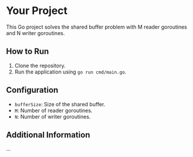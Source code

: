 # Your Project

This Go project solves the shared buffer problem with M reader goroutines and N writer goroutines.

## How to Run

1. Clone the repository.
2. Run the application using `go run cmd/main.go`.

## Configuration

- `bufferSize`: Size of the shared buffer.
- `M`: Number of reader goroutines.
- `N`: Number of writer goroutines.

## Additional Information

...

